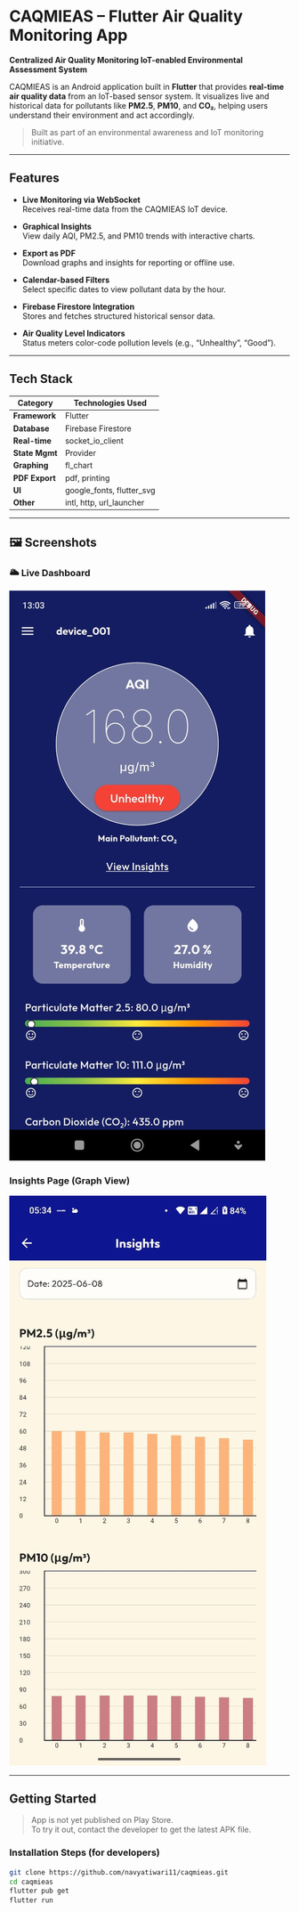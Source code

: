 # CAQMIEAS – Flutter Air Quality Monitoring App

**Centralized Air Quality Monitoring IoT-enabled Environmental Assessment System**

CAQMIEAS is an Android application built in **Flutter** that provides **real-time air quality data** from an IoT-based sensor system. It visualizes live and historical data for pollutants like **PM2.5**, **PM10**, and **CO₂**, helping users understand their environment and act accordingly.

>  Built as part of an environmental awareness and IoT monitoring initiative.

---

## Features

-  **Live Monitoring via WebSocket**  
  Receives real-time data from the CAQMIEAS IoT device.

-  **Graphical Insights**  
  View daily AQI, PM2.5, and PM10 trends with interactive charts.

-  **Export as PDF**  
  Download graphs and insights for reporting or offline use.

-  **Calendar-based Filters**  
  Select specific dates to view pollutant data by the hour.

-  **Firebase Firestore Integration**  
  Stores and fetches structured historical sensor data.

-  **Air Quality Level Indicators**  
  Status meters color-code pollution levels (e.g., “Unhealthy”, “Good”).

---

##  Tech Stack

| Category       | Technologies Used |
|----------------|-------------------|
| **Framework**  | Flutter |
| **Database**   | Firebase Firestore |
| **Real-time**  | socket_io_client |
| **State Mgmt** | Provider |
| **Graphing**   | fl_chart |
| **PDF Export** | pdf, printing |
| **UI**         | google_fonts, flutter_svg |
| **Other**      | intl, http, url_launcher |

---

## 🖼 Screenshots

### 🌥 Live Dashboard
![Live Dashboard](./SS1.jpg)

###  Insights Page (Graph View)
![Insights Page](./SS2.jpg)

---

##  Getting Started

>  App is not yet published on Play Store.  
>  To try it out, contact the developer to get the latest APK file.

### Installation Steps (for developers)

```bash
git clone https://github.com/navyatiwari11/caqmieas.git
cd caqmieas
flutter pub get
flutter run
